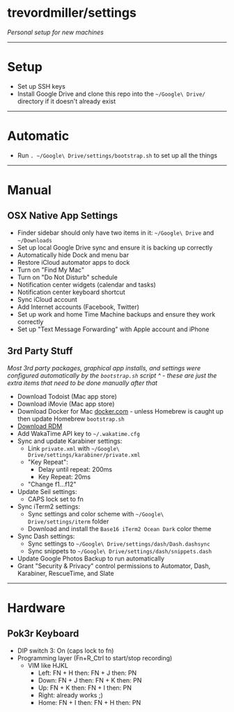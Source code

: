 # trevordmiller/settings

_Personal setup for new machines_

---

# Setup

- Set up SSH keys
- Install Google Drive and clone this repo into the `~/Google\ Drive/` directory if it doesn't already exist

---

# Automatic

- Run `. ~/Google\ Drive/settings/bootstrap.sh` to set up all the things

---

# Manual

## OSX Native App Settings

- Finder sidebar should only have two items in it: `~/Google\ Drive` and `~/Downloads`
- Set up local Google Drive sync and ensure it is backing up correctly
- Automatically hide Dock and menu bar
- Restore iCloud automator apps to dock
- Turn on "Find My Mac"
- Turn on "Do Not Disturb" schedule
- Notification center widgets (calendar and tasks)
- Notification center keyboard shortcut
- Sync iCloud account
- Add Internet accounts (Facebook, Twitter)
- Set up work and home Time Machine backups and ensure they work correctly
- Set up "Text Message Forwarding" with Apple account and iPhone

## 3rd Party Stuff

_Most 3rd party packages, graphical app installs, and settings were configured automatically by the `bootstrap.sh` script ^ - these are just the extra items that need to be done manually after that_

- Download Todoist (Mac app store)
- Download iMovie (Mac app store)
- Download Docker for Mac [docker.com](https://docker.com) - unless Homebrew is caught up then update Homebrew `bootstrap.sh`
- [Download RDM](http://cl.ly/2A441v222i33/download/RDM.tar.gz)
- Add WakaTime API key to `~/.wakatime.cfg`
- Sync and update Karabiner settings:
    - Link `private.xml` with `~/Google\ Drive/settings/karabiner/private.xml`
    - "Key Repeat":
        - Delay until repeat: 200ms
        - Key Repeat: 20ms
    - "Change f1...f12"
- Update Seil settings:
  - CAPS lock set to fn
- Sync iTerm2 settings:
  - Sync settings and color scheme with `~/Google\ Drive/settings/iterm` folder
  - Download and install the `Base16 iTerm2 Ocean Dark` color theme
- Sync Dash settings:
  - Sync settings to `~/Google\ Drive/settings/dash/Dash.dashsync`
  - Sync snippets to `~/Google\ Drive/settings/dash/snippets.dash`
- Update Google Photos Backup to run automatically
- Grant "Security & Privacy" control permissions to Automator, Dash, Karabiner, RescueTime, and Slate

---

# Hardware

## Pok3r Keyboard

- DIP switch 3: On (caps lock to fn)
- Programming layer (Fn+R_Ctrl to start/stop recording)
  - VIM like HJKL
    - Left: FN + H then: FN + J then: PN
    - Down: FN + J then: FN + K then: PN
    - Up: FN + K then: FN + I then: PN
    - Right: already works ;)
    - Home: FN + I then: FN + H then: PN
